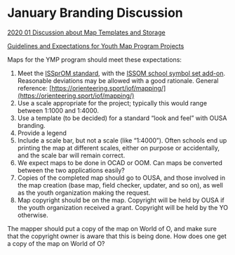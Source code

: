 # January Branding Discussion

[2020 01 Discussion about Map Templates and Storage](https://drive.google.com/open?id=1Hht319v0pSj3yiQLNBqN2tstYaej6wa2vcbJ1QaSL1w)

[Guidelines and Expectations for Youth Map Program Projects](https://drive.google.com/open?id=1p6MBeOFRCvZIs7udnhbcaWnBeorifWD96uoiZp1pABE)

Maps for the YMP program should meet these expectations:

1. Meet the [ISSprOM standard](http://baoc.org/wiki/images/a/ac/ISSprOM_2019.pdf), with the [ISSOM school symbol set add-on](https://drive.google.com/a/orienteeringusa.org/file/d/1Ez6hZKwhSzUAl1o4iCP3JcG4f068phP1/view?usp=sharing). Reasonable deviations may be allowed with a good rationale. General reference: [https://orienteering.sport/iof/mapping/](https://orienteering.sport/iof/mapping/)
2. Use a scale appropriate for the project; typically this would range between 1:1000 and 1:4000.
3. Use a template \(to be decided\) for a standard “look and feel” with OUSA branding.
4. Provide a legend
5. Include a scale bar, but not a scale \(like “1:4000”\). Often schools end up printing the map at different scales, either on purpose or accidentally, and the scale bar will remain correct.
6. We expect maps to be done in OCAD or OOM. Can maps be converted between the two applications easily?
7. Copies of the completed map should go to OUSA, and those involved in the map creation \(base map, field checker, updater, and so on\), as well as the youth organization making the request. 
8. Map copyright should be on the map. Copyright will be held by OUSA if the youth organization received a grant. Copyright will be held by the YO otherwise.

The mapper should put a copy of the map on World of O, and make sure that the copyright owner is aware that this is being done. How does one get a copy of the map on World of O?

